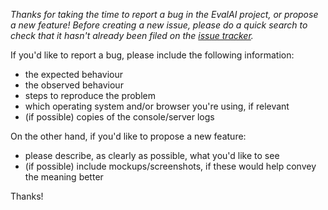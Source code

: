 _Thanks for taking the time to report a bug in the EvalAI project, or propose a new feature! Before creating a new issue, please do a quick search to check that it hasn't already been filed on the [issue tracker](https://github.com/Cloud-CV/EvalAI/issues)._

If you'd like to report a bug, please include the following information:
- the expected behaviour
- the observed behaviour
- steps to reproduce the problem
- which operating system and/or browser you're using, if relevant
- (if possible) copies of the console/server logs

On the other hand, if you'd like to propose a new feature:
- please describe, as clearly as possible, what you'd like to see
- (if possible) include mockups/screenshots, if these would help convey the meaning better

Thanks!
